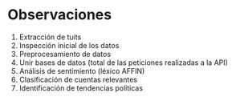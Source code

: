 # Observaciones

1) Extracción de tuits
2) Inspección inicial de los datos
3) Preprocesamiento de datos
4) Unir bases de datos (total de las peticiones realizadas a la API)
5) Análisis de sentimiento (léxico AFFIN)
6) Clasificación de cuentas relevantes
7) Identificación de tendencias políticas 
